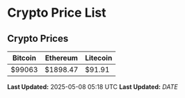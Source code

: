 # Crypto Price List

## Crypto Prices
| Bitcoin | Ethereum | Litecoin |
| ------- | -------- | -------- |
| $99063 | $1898.47 | $91.91 |
**Last Updated:** 2025-05-08 05:18 UTC
**Last Updated:** $DATE$
